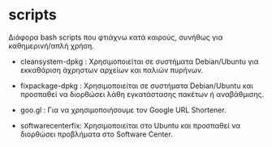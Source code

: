 scripts
=======

Διάφορα bash scripts που φτιάχνω κατά καιρούς, συνήθως για καθημερινή/απλή χρήση.


 * cleansystem-dpkg : Χρησιμοποιείται σε συστήματα Debian/Ubuntu για εκκαθάριση άχρηστων αρχείων και παλιών πυρήνων. 

 * fixpackage-dpkg : Χρησιμοποιείται σε συστήματα Debian/Ubuntu και προσπαθεί να διορθώσει λάθη εγκατάστασης πακέτων ή αναβάθμισης.

 * goo.gl : Για να χρησιμοποιήσουμε τον Google URL Shortener. 

 * softwarecenterfix: Χρησιμοποιείται στο Ubuntu και προσπαθεί να διορθώσει προβλήματα στο Software Center.
